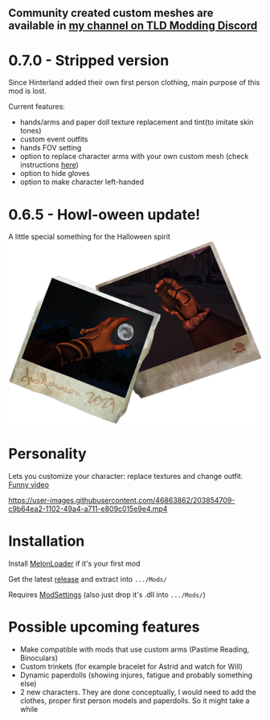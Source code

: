 ## Community created custom meshes are available in [my channel on TLD Modding Discord](https://discord.com/invite/2tWMRE5tZp)

# 0.7.0 - Stripped version
Since Hinterland added their own first person clothing, main purpose of this mod is lost.

Current features:
- hands/arms and paper doll texture replacement and tint(to imitate skin tones)
- custom event outfits
- hands FOV setting
- option to replace character arms with your own custom mesh (check instructions [here](https://github.com/HAHAYOUDEAD/Personality/wiki#custom-mesh-creation)⁠)
- option to hide gloves
- option to make character left-handed 

# 0.6.5 - Howl-oween update!
A little special something for the Halloween spirit
![Poster](Pics/PersonalityHalloween2023.png)

# Personality
Lets you customize your character: replace textures and change outfit. [Funny video](https://youtu.be/jm8WjlVVtw8)

https://user-images.githubusercontent.com/46863862/203854709-c9b64ea2-1102-49a4-a711-e809c015e9e4.mp4

# Installation
Install [MelonLoader](https://github.com/LavaGang/MelonLoader) if it's your first mod

Get the latest [release](https://github.com/HAHAYOUDEAD/Personality/releases) and extract into `.../Mods/`

Requires [ModSettings](https://github.com/zeobviouslyfakeacc/ModSettings/releases) (also just drop it's .dll into `.../Mods/`)

# Possible upcoming features
- Make compatible with mods that use custom arms (Pastime Reading, Binoculars)
- Custom trinkets (for example bracelet for Astrid and watch for Will)
- Dynamic paperdolls (showing injures, fatigue and probably something else)
- 2 new characters. They are done conceptually, I would need to add the clothes, proper first person models and paperdolls. So it might take a while




